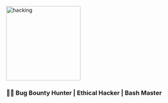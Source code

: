 <img align="center" alt="hacking" width="200" src="https://cdn.dribbble.com/users/1192256/screenshots/6290585/1._friday.gif">

### 👨‍💻 Bug Bounty Hunter | Ethical Hacker | Bash Master 



